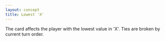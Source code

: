 ```yaml
---
layout: concept
title: Lowest 'X'
---
```


The card affects the player with the lowest value in 'X'. Ties are broken by current turn order.
